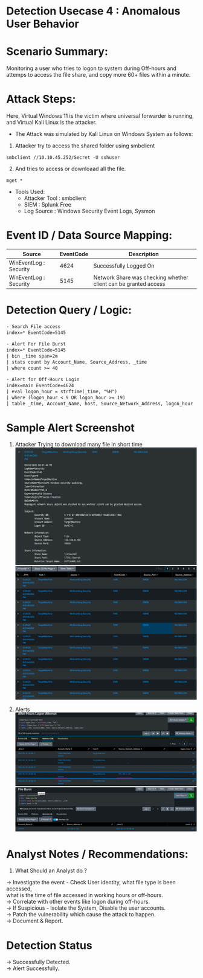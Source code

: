 

# Detection Usecase 4 : Anomalous User Behavior


# Scenario Summary: 
Monitoring a user who tries to logon to system during Off-hours and attemps to access the file share,
and copy more 60+ files within a minute.

# Attack Steps:
Here, Virtual Windows 11 is the victim where universal forwarder is running,  
and  Virtual Kali Linux is the attacker.

- The Attack was simulated by Kali Linux on Windows System as follows:  
1) Attacker try to access the shared folder using smbclient    
```
smbclient //10.10.45.252/Secret -U sshuser
```
2) And tries to access or downloaad all the file.    
```
mget *
```

- Tools Used:  
    - Attacker Tool : smbclient
    - SIEM : Splunk Free  
    - Log Source : Windows Security Event Logs, Sysmon


# Event ID / Data Source Mapping:

| Source                    | EventCode | Description                                                         |
|---------------------------|-----------|---------------------------------------------------------------------|
| WinEventLog : Security    | 4624      | Successfully Logged On                                              |
| WinEventLog : Security    | 5145      | Network Share was checking whether client can be granted access     |

# Detection Query / Logic:

```spl 
- Search File access
index=* EventCode=5145
```  

```spl 
- Alert For File Burst
index=* EventCode=5145 
| bin _time span=2m
| stats count by Account_Name, Source_Address, _time
| where count >= 40
```  

```spl 
- Alert for Off-Hours Login
index=main EventCode=4624
| eval logon_hour = strftime(_time, "%H") 
| where (logon_hour < 9 OR logon_hour >= 19)
| table _time, Account_Name, host, Source_Network_Address, logon_hour
```


# Sample Alert Screenshot

1) Attacker Trying to download many file in short time  
![access1](<logs/Screenshot 2025-05-25 145135.png>)  
![access2](<logs/Screenshot 2025-05-24 201132.png>)

2) Alerts  
![alert1](<screenshots/Screenshot 2025-05-24 201006.png>)  
![alert2](<screenshots/Screenshot 2025-05-24 200717.png>)


# Analyst Notes / Recommendations:

1) What Should an Analyst do ? 

-> Investigate the event - Check User identity, what file type is been accessed,   
what is the time of file accessed in working hours or off-hours.  
-> Correlate with other events like logon during off-hours.  
-> If Suspicious - Isolate the System, Disable the user accounts.  
-> Patch the vulnerability which cause the attack to happen.  
-> Document & Report.  

# Detection Status

 -> Successfully Detected.  
 -> Alert Successfully.


